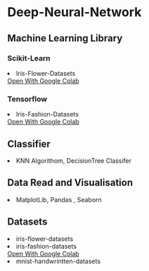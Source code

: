 # Deep-Neural-Network

<h2>Machine Learning Library</h2>
<h3>Scikit-Learn</h3>

<li>
Iris-Flower-Datasets
 <br>
 <a href="https://colab.research.google.com/drive/1Obln0GBeOcbsv0HHcaPAwYsiIOIL-ykL" >Open With Google Colab </a>
</li>

<h3>Tensorflow</h3>
<li>
Iris-Fashion-Datasets
 <br>
 <a href="https://colab.research.google.com/drive/1MtmmG0SxXUHDKwXSvYC2NGzGozpglUaM" >Open With Google Colab </a>
</li>



<h2>Classifier</h2>
<li>
KNN Algorithom, DecisionTree Classifer
</li>

<h2>Data Read and Visualisation</h2>
<li>
MatplotLib, Pandas , Seaborn
</li>

<h2>Datasets</h2>
<li>
iris-flower-datasets
</li>
<li>
iris-fashion-datasets
 <br>
 <a href="https://colab.research.google.com/drive/1MtmmG0SxXUHDKwXSvYC2NGzGozpglUaM" >Open With Google Colab </a>
</li>
<li>
mnist-handwrintten-datasets
</li>

